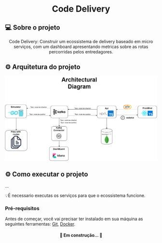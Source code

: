 <h1 align="center">Code Delivery</h1>

## 💻 Sobre o projeto
<p align="center">Code Delivery: Construir um ecossistema de delivery baseado em micro serviços, com um dashboard apresentando metricas sobre as rotas percorridas pelos entredagores.
</p>

## ⚙️ Arquitetura do projeto
![screenshot](images/architecture.png)

## ⚙️ Como executar o projeto
...

💡É necessario executas os serviços para que o ecossistema funcione.

### Pré-requisitos

Antes de começar, você vai precisar ter instalado em sua máquina as seguintes ferramentas:
[Git](https://git-scm.com),
[Docker](https://hub.docker.com/editions/community/docker-ce-desktop-windows/).

<h4 align="center">
	🚧 Em construção... 🚧
</h4>